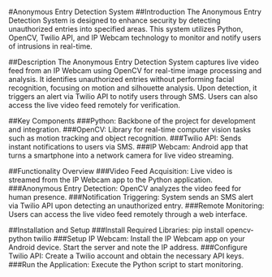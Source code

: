 #Anonymous Entry Detection System
##Introduction
The Anonymous Entry Detection System is designed to enhance security by detecting unauthorized entries into specified areas. 
This system utilizes Python, OpenCV, Twilio API, and IP Webcam technology to monitor and notify users of intrusions in real-time.

##Description
The Anonymous Entry Detection System captures live video feed from an IP Webcam using OpenCV for real-time image processing and analysis. 
It identifies unauthorized entries without performing facial recognition, focusing on motion and silhouette analysis. 
Upon detection, it triggers an alert via Twilio API to notify users through SMS. Users can also access the live video feed remotely for verification.

##Key Components
###Python:
  Backbone of the project for development and integration.
###OpenCV:
  Library for real-time computer vision tasks such as motion tracking and object recognition.
###Twilio API:
  Sends instant notifications to users via SMS.
###IP Webcam:
  Android app that turns a smartphone into a network camera for live video streaming.

##Functionality Overview
###Video Feed Acquisition: 
  Live video is streamed from the IP Webcam app to the Python application.
###Anonymous Entry Detection: 
  OpenCV analyzes the video feed for human presence.
###Notification Triggering: 
  System sends an SMS alert via Twilio API upon detecting an unauthorized entry.
###Remote Monitoring:
  Users can access the live video feed remotely through a web interface.

##Installation and Setup
###Install Required Libraries:
pip install opencv-python twilio
###Setup IP Webcam:
Install the IP Webcam app on your Android device.
Start the server and note the IP address.
###Configure Twilio API:
Create a Twilio account and obtain the necessary API keys.
###Run the Application:
Execute the Python script to start monitoring.
